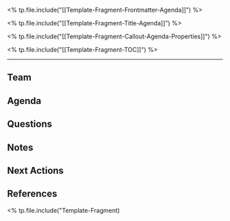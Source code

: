 <% tp.file.include("[[Template-Fragment-Frontmatter-Agenda]]") %>

<% tp.file.include("[[Template-Fragment-Title-Agenda]]") %>

<% tp.file.include("[[Template-Fragment-Callout-Agenda-Properties]]") %>

<% tp.file.include("[[Template-Fragment-TOC]]") %>


***

## Team


## Agenda


## Questions


## Notes


## Next Actions


## References

<% tp.file.include("Template-Fragment)